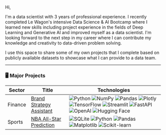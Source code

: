 Hi,

I'm a data scientist with 3 years of professional experience. I recently completed Le Wagon's intensive Data Science & AI Bootcamp where I learned new skills including project experience in the fields of Deep Learning and Generative AI and improved myself as a data scientist. I'm looking forward to the next step in my career where I can contribute my knowledge and creativity to data-driven problem solving.

I use this space to share some of my own projects that I complete based on publicly available datasets to showcase what I can provide to a data team.

---

### 🖥️ Major Projects
<!-- table -->
<!-- https://github.com/simple-icons/simple-icons/blob/develop/slugs.md -->
| Sector  | Title                                    | Technologies                                                                       |
|---------|------------------------------------------|------------------------------------------------------------------------------------|
| Finance | [Brand Strategy Assistant](https://github.com/ibraeksi/Finance/tree/main/brand_strategy_assistant) | ![Python](https://img.shields.io/badge/Python-3776AB?logo=python&logoColor=fff) ![NumPy](https://img.shields.io/badge/NumPy-4DABCF?logo=numpy&logoColor=fff) ![Pandas](https://img.shields.io/badge/Pandas-150458?logo=pandas&logoColor=fff) ![Plotly](https://img.shields.io/badge/-Plotly-black?style=flat-square&logo=plotly) ![TensorFlow](https://img.shields.io/badge/TensorFlow-ff8f00?logo=tensorflow&logoColor=white) ![Streamlit](https://img.shields.io/badge/-Streamlit-E50914?style=flat-square&logo=streamlit&logoColor=fff) ![FastAPI](https://img.shields.io/badge/FastAPI-009485.svg?logo=fastapi&logoColor=white) ![OpenAI](https://img.shields.io/badge/OpenAI-74aa9c?logo=openai&logoColor=white) ![Hugging Face](https://img.shields.io/badge/Hugging%20Face-FFD21E?logo=huggingface&logoColor=000) |
| Sports  | [NBA All-Star Prediction](https://github.com/ibraeksi/Sports/tree/main/allstar-prediction) | ![SQLite](https://img.shields.io/badge/SQLite-%2307405e.svg?logo=sqlite&logoColor=white) ![Python](https://img.shields.io/badge/Python-3776AB?logo=python&logoColor=fff) ![Pandas](https://img.shields.io/badge/Pandas-150458?logo=pandas&logoColor=fff) ![Matplotlib](https://custom-icon-badges.demolab.com/badge/Matplotlib-71D291?logo=matplotlib&logoColor=fff) ![Scikit-learn](https://img.shields.io/badge/-scikit--learn-%23F7931E?logo=scikit-learn&logoColor=white) |
